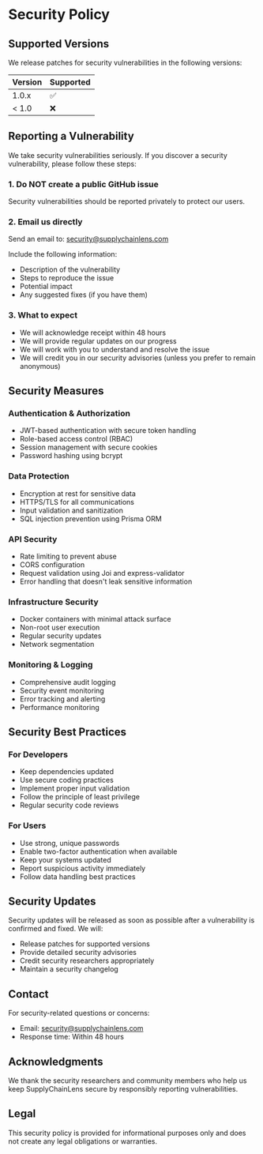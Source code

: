 # Security Policy

## Supported Versions

We release patches for security vulnerabilities in the following versions:

| Version | Supported          |
| ------- | ------------------ |
| 1.0.x   | :white_check_mark: |
| < 1.0   | :x:                |

## Reporting a Vulnerability

We take security vulnerabilities seriously. If you discover a security vulnerability, please follow these steps:

### 1. Do NOT create a public GitHub issue

Security vulnerabilities should be reported privately to protect our users.

### 2. Email us directly

Send an email to: security@supplychainlens.com

Include the following information:
- Description of the vulnerability
- Steps to reproduce the issue
- Potential impact
- Any suggested fixes (if you have them)

### 3. What to expect

- We will acknowledge receipt within 48 hours
- We will provide regular updates on our progress
- We will work with you to understand and resolve the issue
- We will credit you in our security advisories (unless you prefer to remain anonymous)

## Security Measures

### Authentication & Authorization
- JWT-based authentication with secure token handling
- Role-based access control (RBAC)
- Session management with secure cookies
- Password hashing using bcrypt

### Data Protection
- Encryption at rest for sensitive data
- HTTPS/TLS for all communications
- Input validation and sanitization
- SQL injection prevention using Prisma ORM

### API Security
- Rate limiting to prevent abuse
- CORS configuration
- Request validation using Joi and express-validator
- Error handling that doesn't leak sensitive information

### Infrastructure Security
- Docker containers with minimal attack surface
- Non-root user execution
- Regular security updates
- Network segmentation

### Monitoring & Logging
- Comprehensive audit logging
- Security event monitoring
- Error tracking and alerting
- Performance monitoring

## Security Best Practices

### For Developers
- Keep dependencies updated
- Use secure coding practices
- Implement proper input validation
- Follow the principle of least privilege
- Regular security code reviews

### For Users
- Use strong, unique passwords
- Enable two-factor authentication when available
- Keep your systems updated
- Report suspicious activity immediately
- Follow data handling best practices

## Security Updates

Security updates will be released as soon as possible after a vulnerability is confirmed and fixed. We will:

- Release patches for supported versions
- Provide detailed security advisories
- Credit security researchers appropriately
- Maintain a security changelog

## Contact

For security-related questions or concerns:
- Email: security@supplychainlens.com
- Response time: Within 48 hours

## Acknowledgments

We thank the security researchers and community members who help us keep SupplyChainLens secure by responsibly reporting vulnerabilities.

## Legal

This security policy is provided for informational purposes only and does not create any legal obligations or warranties.
